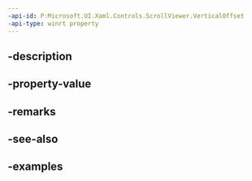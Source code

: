 ```yaml
---
-api-id: P:Microsoft.UI.Xaml.Controls.ScrollViewer.VerticalOffset
-api-type: winrt property
---
```


## -description

## -property-value

## -remarks

## -see-also

## -examples

